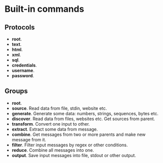 # Built-in commands

## Protocols

* **root**.
* **text**.
* **html**.
* **xml**.
* **sql**.
* **credentials**.
* **username**.
* **password**.

## Groups

* **root**.
* **source**. Read data from file, stdin, website etc.
* **generate**. Generate some data: numbers, strings, sequences, bytes etc.
* **discover**. Read data from files, websites etc. Get sources from parent.
* **transform**. Convert one input to other.
* **extract**. Extract some data from message.
* **combine**. Get messages from two or more parents and make new message from it. 
* **filter**. Filter input messages by regex or other conditions.
* **reduce**. Combine all messages into one.
* **output**. Save input messages into file, stdout or other output.

